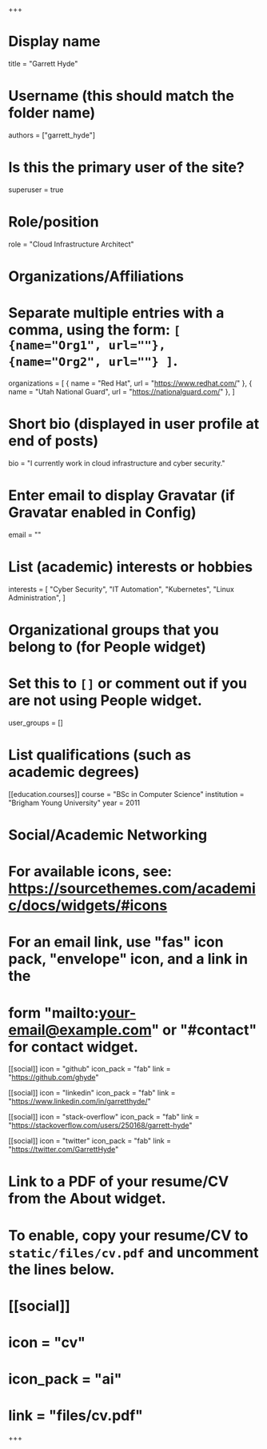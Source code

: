 +++
# Display name
title = "Garrett Hyde"

# Username (this should match the folder name)
authors = ["garrett_hyde"]

# Is this the primary user of the site?
superuser = true

# Role/position
role = "Cloud Infrastructure Architect"

# Organizations/Affiliations
#   Separate multiple entries with a comma, using the form: `[ {name="Org1", url=""}, {name="Org2", url=""} ]`.
organizations = [
  { name = "Red Hat", url = "https://www.redhat.com/" },
  { name = "Utah National Guard", url = "https://nationalguard.com/" },
]

# Short bio (displayed in user profile at end of posts)
bio = "I currently work in cloud infrastructure and cyber security."

# Enter email to display Gravatar (if Gravatar enabled in Config)
email = ""

# List (academic) interests or hobbies
interests = [
  "Cyber Security",
  "IT Automation",
  "Kubernetes",
  "Linux Administration",
]

# Organizational groups that you belong to (for People widget)
#   Set this to `[]` or comment out if you are not using People widget.
user_groups = []

# List qualifications (such as academic degrees)
[[education.courses]]
  course = "BSc in Computer Science"
  institution = "Brigham Young University"
  year = 2011

# Social/Academic Networking
# For available icons, see: https://sourcethemes.com/academic/docs/widgets/#icons
#   For an email link, use "fas" icon pack, "envelope" icon, and a link in the
#   form "mailto:your-email@example.com" or "#contact" for contact widget.

[[social]]
  icon = "github"
  icon_pack = "fab"
  link = "https://github.com/ghyde"

[[social]]
  icon = "linkedin"
  icon_pack = "fab"
  link = "https://www.linkedin.com/in/garretthyde/"

[[social]]
  icon = "stack-overflow"
  icon_pack = "fab"
  link = "https://stackoverflow.com/users/250168/garrett-hyde"

[[social]]
  icon = "twitter"
  icon_pack = "fab"
  link = "https://twitter.com/GarrettHyde"

# Link to a PDF of your resume/CV from the About widget.
# To enable, copy your resume/CV to `static/files/cv.pdf` and uncomment the lines below.
# [[social]]
#   icon = "cv"
#   icon_pack = "ai"
#   link = "files/cv.pdf"
+++
